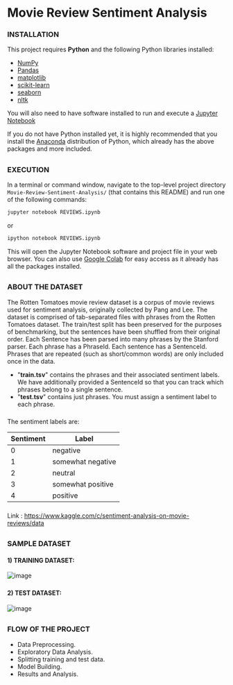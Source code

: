 # Movie Review Sentiment Analysis

### INSTALLATION

This project requires **Python** and the following Python libraries installed:

- [NumPy](http://www.numpy.org/)
- [Pandas](http://pandas.pydata.org)
- [matplotlib](http://matplotlib.org/)
- [scikit-learn](http://scikit-learn.org/stable/)
- [seaborn](http://seaborn.pydata.org/)
- [nltk](http://www.nltk.org/)

You will also need to have software installed to run and execute a [Jupyter Notebook](http://jupyter.org/index.html)

If you do not have Python installed yet, it is highly recommended that you install the [Anaconda](http://continuum.io/downloads) distribution of Python, which already has the above packages and more included.

##
### EXECUTION

In a terminal or command window, navigate to the top-level project directory `Movie-Review-Sentiment-Analysis/` (that contains this README) and run one of the following commands:

```bash
jupyter notebook REVIEWS.ipynb
```
or
```bash
ipython notebook REVIEWS.ipynb
```

This will open the Jupyter Notebook software and project file in your web browser. You can also use [Google Colab](https://colab.research.google.com/notebooks/intro.ipynb) for easy access as it already has all the packages installed.

##
### ABOUT THE DATASET
The Rotten Tomatoes movie review dataset is a corpus of movie reviews used for sentiment analysis, originally collected by Pang and Lee. The dataset is comprised of tab-separated files with phrases from the Rotten Tomatoes dataset. The train/test split has been preserved for the purposes of benchmarking, but the sentences have been shuffled from their original order. Each Sentence has been parsed into many phrases by the Stanford parser. Each phrase has a PhraseId. Each sentence has a SentenceId. Phrases that are repeated (such as short/common words) are only included once in the data.

 - "**train.tsv**" contains the phrases and their associated sentiment labels. We have additionally provided a SentenceId so that you can track which phrases belong to a single sentence.
 - "**test.tsv**" contains just phrases. You must assign a sentiment label to each phrase.

###
The sentiment labels are:

Sentiment | Label
----------|-----------------
0         | negative
1         | somewhat negative
2         | neutral
3         | somewhat positive
4         | positive

###
Link : https://www.kaggle.com/c/sentiment-analysis-on-movie-reviews/data

##
### SAMPLE DATASET

#### 1) TRAINING DATASET:
![image](https://user-images.githubusercontent.com/80042740/118836539-901e7680-b8e1-11eb-8335-cf1c20707ae2.png)

###
#### 2) TEST DATASET:
![image](https://user-images.githubusercontent.com/80042740/118836721-c1974200-b8e1-11eb-9d4a-76851735e13e.png)

##
### FLOW OF THE PROJECT
- Data Preprocessing.
- Exploratory Data Analysis.
- Splitting training and test data.
- Model Building.
- Results and Analysis.
